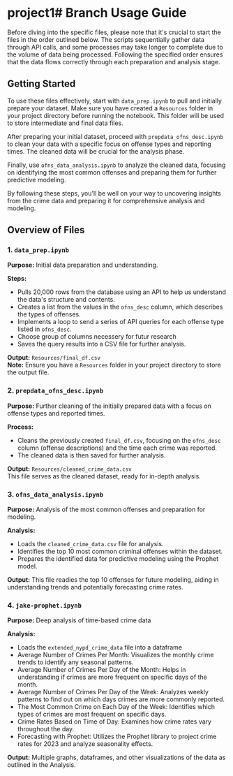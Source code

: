 # project1# Branch Usage Guide

Before diving into the specific files, please note that it's crucial to start the files in the order outlined below. The scripts sequentially gather data through API calls, and some processes may take longer to complete due to the volume of data being processed. Following the specified order ensures that the data flows correctly through each preparation and analysis stage.

## Getting Started

To use these files effectively, start with `data_prep.ipynb` to pull and initially prepare your dataset. Make sure you have created a `Resources` folder in your project directory before running the notebook. This folder will be used to store intermediate and final data files.

After preparing your initial dataset, proceed with `prepdata_ofns_desc.ipynb` to clean your data with a specific focus on offense types and reporting times. The cleaned data will be crucial for the analysis phase.

Finally, use `ofns_data_analysis.ipynb` to analyze the cleaned data, focusing on identifying the most common offenses and preparing them for further predictive modeling.

By following these steps, you'll be well on your way to uncovering insights from the crime data and preparing it for comprehensive analysis and modeling.

## Overview of Files

### 1. `data_prep.ipynb`

**Purpose:** Initial data preparation and understanding.

**Steps:**
- Pulls 20,000 rows from the database using an API to help us understand the data's structure and contents.
- Creates a list from the values in the `ofns_desc` column, which describes the types of offenses.
- Implements a loop to send a series of API queries for each offense type listed in `ofns_desc`.
- Choose group of columns necessery for futur research
- Saves the query results into a CSV file for further analysis.

**Output:** `Resources/final_df.csv`  
**Note:** Ensure you have a `Resources` folder in your project directory to store the output file.

### 2. `prepdata_ofns_desc.ipynb`

**Purpose:** Further cleaning of the initially prepared data with a focus on offense types and reported times.

**Process:**
- Cleans the previously created `final_df.csv`, focusing on the `ofns_desc` column (offense descriptions) and the time each crime was reported.
- The cleaned data is then saved for further analysis.

**Output:** `Resources/cleaned_crime_data.csv`  
This file serves as the cleaned dataset, ready for in-depth analysis.

### 3. `ofns_data_analysis.ipynb`

**Purpose:** Analysis of the most common offenses and preparation for modeling.

**Analysis:**
- Loads the `cleaned_crime_data.csv` file for analysis.
- Identifies the top 10 most common criminal offenses within the dataset.
- Prepares the identified data for predictive modeling using the Prophet model.

**Output:** This file readies the top 10 offenses for future modeling, aiding in understanding trends and potentially forecasting crime rates.  


### 4. `jake-prophet.ipynb`  

**Purpose:** Deep analysis of time-based crime data  

**Analysis:**  
- Loads the `extended_nypd_crime_data` file into a dataframe
- Average Number of Crimes Per Month: Visualizes the monthly crime trends to identify any seasonal patterns.
- Average Number of Crimes Per Day of the Month: Helps in understanding if crimes are more frequent on specific days of the month.
- Average Number of Crimes Per Day of the Week: Analyzes weekly patterns to find out on which days crimes are more commonly reported.
- The Most Common Crime on Each Day of the Week: Identifies which types of crimes are most frequent on specific days.
- Crime Rates Based on Time of Day: Examines how crime rates vary throughout the day.
- Forecasting with Prophet: Utilizes the Prophet library to project crime rates for 2023 and analyze seasonality effects.

**Output:** Multiple graphs, dataframes, and other visualizations of the data as outlined in the Analysis.  




